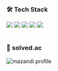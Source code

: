 ### 🛠 Tech Stack

<div>
  <img src="https://img.shields.io/badge/Android-3DDC84?style=for-the-badge&logo=Android&logoColor=white"/>
  <img src="https://img.shields.io/badge/Kotlin-7F52FF?style=for-the-badge&logo=Kotlin&logoColor=black"/>
  <img src="https://img.shields.io/badge/Java-007396?style=for-the-badge&logo=Java&logoColor=white"/>
  <img src="https://img.shields.io/badge/C-00599C?style=for-the-badge&logo=C&logoColor=white"/>
  <img src="https://img.shields.io/badge/C++-00599C?style=for-the-badge&logo=C%2B%2B&logoColor=white"/>
</div>

</br>

### 🌱 solved.ac

![mazandi profile](http://mazandi.herokuapp.com/api?handle=nhee0410&theme=cold)

</br>

<!--
**nhee0410/nhee0410** is a ✨ _special_ ✨ repository because its `README.md` (this file) appears on your GitHub profile.

Here are some ideas to get you started:

- 🔭 I’m currently working on
- 🌱 I’m currently learning ...
- 👯 I’m looking to collaborate on ...
- 🤔 I’m looking for help with ...
- 📫 How to reach me: ...
- 😄 Pronouns: ...
- ⚡ Fun fact: ...

<p>🌱 I’m currently learning : </p>

### NAM-HEE🤸‍


![hyp3rflow's solved.ac stats](https://github-readme-solvedac.hyp3rflow.vercel.app/api/?handle=nhee0410)

## 📫 How to reach me!

## 📊 Github Analytics/>  
-->
